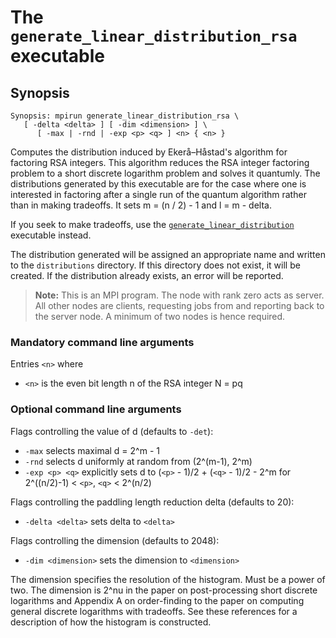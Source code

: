 # The <code>generate_linear_distribution_rsa</code> executable

## Synopsis
```console
Synopsis: mpirun generate_linear_distribution_rsa \
   [ -delta <delta> ] [ -dim <dimension> ] \
      [ -max | -rnd | -exp <p> <q> ] <n> { <n> }
```

Computes the distribution induced by Ekerå–Håstad's algorithm for factoring RSA integers. This algorithm reduces the RSA integer factoring problem to a short discrete logarithm problem and solves it quantumly. The distributions generated by this executable are for the case where one is interested in factoring after a single run of the quantum algorithm rather than in making tradeoffs. It sets m = (n / 2) - 1 and l = m - delta.

If you seek to make tradeoffs, use the [<code>generate_linear_distribution</code>](generate-linear-distribution.md) executable instead.

The distribution generated will be assigned an appropriate name and written to the <code>distributions</code> directory. If this directory does not exist, it will be created. If the distribution already exists, an error will be reported.

> <b>Note:</b> This is an MPI program. The node with rank zero acts as server. All other nodes are clients, requesting jobs from and reporting back to the server node. A minimum of two nodes is hence required.

### Mandatory command line arguments
Entries <code>\<n\></code> where
- <code>\<n\></code> is the even bit length n of the RSA integer N = pq

### Optional command line arguments
Flags controlling the value of d (defaults to <code>-det</code>):
- <code>-max</code> selects maximal d = 2^m - 1
- <code>-rnd</code> selects d uniformly at random from (2^(m-1), 2^m)
- <code>-exp \<p\> \<q\></code> explicitly sets d to (<code>\<p\></code> - 1)/2 + (<code>\<q\></code> - 1)/2 - 2^m for 2^((n/2)-1) < <code>\<p\></code>, <code>\<q\></code> < 2^(n/2)

Flags controlling the paddling length reduction delta (defaults to 20):
- <code>-delta \<delta\></code> sets delta to <code>\<delta\></code>

Flags controlling the dimension (defaults to 2048):
- <code>-dim \<dimension\></code> sets the dimension to <code>\<dimension\></code>

The dimension specifies the resolution of the histogram. Must be a power of two. The dimension is 2^nu in the paper on post-processing short discrete logarithms and Appendix A on order-finding to the paper on computing general discrete logarithms with tradeoffs. See these references for a description of how the histogram is constructed.
